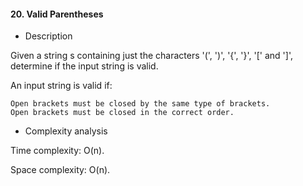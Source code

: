 #### 20. Valid Parentheses

* Description

Given a string s containing just the characters '(', ')', '{', '}', '[' and ']', determine if the input string is valid.

An input string is valid if:

    Open brackets must be closed by the same type of brackets.
    Open brackets must be closed in the correct order.

* Complexity analysis

Time complexity: O(n).

Space complexity: O(n).
